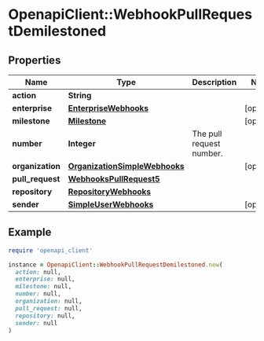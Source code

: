 # OpenapiClient::WebhookPullRequestDemilestoned

## Properties

| Name | Type | Description | Notes |
| ---- | ---- | ----------- | ----- |
| **action** | **String** |  |  |
| **enterprise** | [**EnterpriseWebhooks**](EnterpriseWebhooks.md) |  | [optional] |
| **milestone** | [**Milestone**](Milestone.md) |  | [optional] |
| **number** | **Integer** | The pull request number. |  |
| **organization** | [**OrganizationSimpleWebhooks**](OrganizationSimpleWebhooks.md) |  | [optional] |
| **pull_request** | [**WebhooksPullRequest5**](WebhooksPullRequest5.md) |  |  |
| **repository** | [**RepositoryWebhooks**](RepositoryWebhooks.md) |  |  |
| **sender** | [**SimpleUserWebhooks**](SimpleUserWebhooks.md) |  | [optional] |

## Example

```ruby
require 'openapi_client'

instance = OpenapiClient::WebhookPullRequestDemilestoned.new(
  action: null,
  enterprise: null,
  milestone: null,
  number: null,
  organization: null,
  pull_request: null,
  repository: null,
  sender: null
)
```

